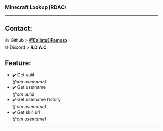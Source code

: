### Minecraft Lookup (RDAC) 

-------------
  
## __Contact:__
👍 Github > __[@EnilatsElFamoso][1]__  
🌐 Discord > __[R.D.A.C](https://discord.gg/KnekBfkEM5)__
## __Feature:__  

* ✔️ Get uuid  
*(from username)*
*  ✔️ Get username  
*(from uuid)*
*  ✔️ Get username history  
*(from username)*
*  ✔️ Get skin url  
*(from username)*

-------------

[1]:https://github.com/EnilatsElFamoso
